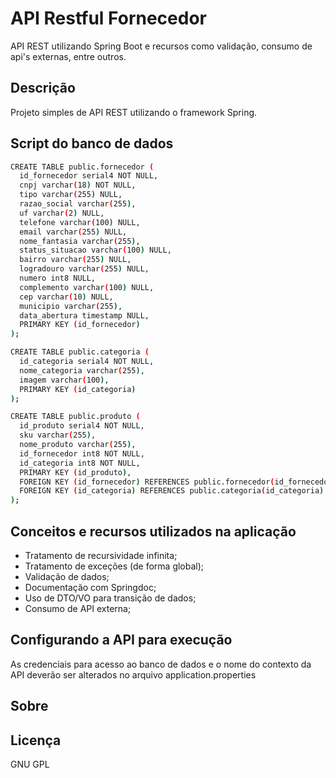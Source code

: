 # API Restful Fornecedor
API REST utilizando Spring Boot e recursos como validação, consumo de api's externas, entre outros.

## Descrição

Projeto simples de API REST utilizando o framework Spring.

## Script do banco de dados 

```bash
CREATE TABLE public.fornecedor (
  id_fornecedor serial4 NOT NULL,
  cnpj varchar(18) NOT NULL,
  tipo varchar(255) NULL,
  razao_social varchar(255),
  uf varchar(2) NULL,
  telefone varchar(100) NULL,
  email varchar(255) NULL,
  nome_fantasia varchar(255),
  status_situacao varchar(100) NULL,
  bairro varchar(255) NULL,
  logradouro varchar(255) NULL,
  numero int8 NULL,
  complemento varchar(100) NULL,
  cep varchar(10) NULL,
  municipio varchar(255),
  data_abertura timestamp NULL,
  PRIMARY KEY (id_fornecedor)
);

CREATE TABLE public.categoria (
  id_categoria serial4 NOT NULL,
  nome_categoria varchar(255),
  imagem varchar(100),
  PRIMARY KEY (id_categoria)
);

CREATE TABLE public.produto (
  id_produto serial4 NOT NULL,
  sku varchar(255),
  nome_produto varchar(255),
  id_fornecedor int8 NOT NULL,
  id_categoria int8 NOT NULL,
  PRIMARY KEY (id_produto),
  FOREIGN KEY (id_fornecedor) REFERENCES public.fornecedor(id_fornecedor),
  FOREIGN KEY (id_categoria) REFERENCES public.categoria(id_categoria)
);
```

## Conceitos e recursos utilizados na aplicação

- Tratamento de recursividade infinita;
- Tratamento de exceções (de forma global);
- Validação de dados;
- Documentação com Springdoc;
- Uso de DTO/VO para transição de dados;
- Consumo de API externa;

## Configurando a API para execução

As credenciais para acesso ao banco de dados e o nome do contexto da API deverão ser alterados no arquivo application.properties

## Sobre

## Licença

GNU GPL
